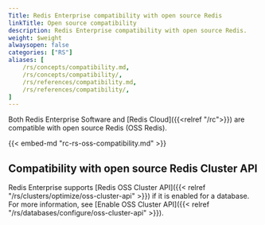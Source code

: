 ```yaml
---
Title: Redis Enterprise compatibility with open source Redis
linkTitle: Open source compatibility
description: Redis Enterprise compatibility with open source Redis.
weight: $weight
alwaysopen: false
categories: ["RS"]
aliases: [
    /rs/concepts/compatibility.md,
    /rs/concepts/compatibility/,
    /rs/references/compatibility.md,
    /rs/references/compatibility/,
]
---
```

Both Redis Enterprise Software and [Redis Cloud]({{<relref "/rc">}}) are compatible with open source
Redis (OSS Redis). 

{{< embed-md "rc-rs-oss-compatibility.md"  >}}

## Compatibility with open source Redis Cluster API

Redis Enterprise supports [Redis OSS Cluster API]({{< relref "/rs/clusters/optimize/oss-cluster-api" >}}) if it is enabled for a database. For more information, see [Enable OSS Cluster API]({{< relref "/rs/databases/configure/oss-cluster-api" >}}).
